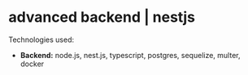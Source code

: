 # advanced backend | nestjs

Technologies used:
- **Backend:** node.js, nest.js, typescript, postgres, sequelize, multer, docker
